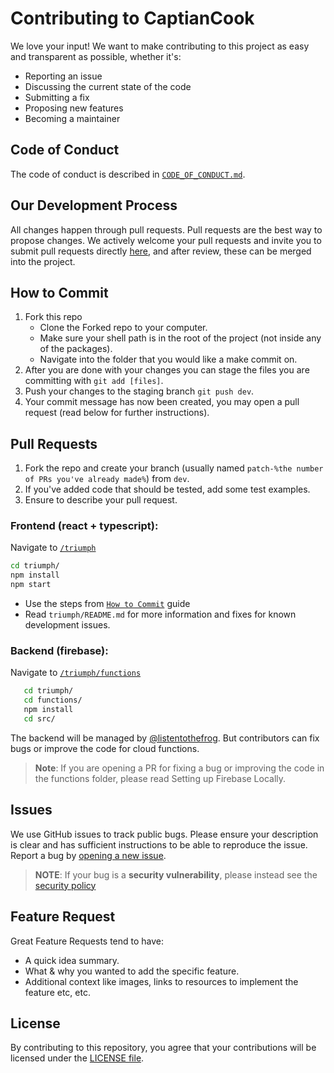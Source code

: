 # Contributing to CaptianCook

We love your input! We want to make contributing to this project as easy and transparent as possible, whether it's:

- Reporting an issue
- Discussing the current state of the code
- Submitting a fix
- Proposing new features
- Becoming a maintainer

## Code of Conduct

The code of conduct is described in [`CODE_OF_CONDUCT.md`](CODE_OF_CONDUCT.md).

## Our Development Process

All changes happen through pull requests. Pull requests are the best way to propose changes. We actively welcome your pull requests and invite you to submit pull requests directly [here](https://github.com/listentothefrog/captaincook/pulls), and after review, these can be merged into the project.

## How to Commit

1. Fork this repo
   - Clone the Forked repo to your computer.
   - Make sure your shell path is in the root of the project (not inside any of the packages).
   - Navigate into the folder that you would like a make commit on.
2. After you are done with your changes you can stage the files you are committing with `git add [files]`.
3. Push your changes to the staging branch `git push dev`.
4. Your commit message has now been created, you may open a pull request (read below for further instructions).

## Pull Requests

1. Fork the repo and create your branch (usually named `patch-%the number of PRs you've already made%`) from `dev`.
2. If you've added code that should be tested, add some test examples.
3. Ensure to describe your pull request.

### Frontend **(react + typescript)**:

Navigate to [`/triumph`](https://github.com/listentothefrog/captaincook/tree/dev/triumph)

```bash
cd triumph/
npm install
npm start
```

- Use the steps from [`How to Commit`](https://github.com/listentothefrog/captaincook/blob/dev/CONTRIBUTING.md#how-to-commit) guide
- Read `triumph/README.md` for more information and fixes for known development issues.

### Backend **(firebase)**:

Navigate to [`/triumph/functions`](https://github.com/listentothefrog/captaincook/tree/dev/triumph/functions)

```bash
   cd triumph/
   cd functions/
   npm install
   cd src/
```

The backend will be managed by [@listentothefrog](https://github.com/listentothefrog). But contributors can fix bugs or improve the code for cloud functions.

> **Note**: If you are opening a PR for fixing a bug or improving the code in the functions folder, please read Setting up Firebase Locally.

## Issues

We use GitHub issues to track public bugs. Please ensure your description is
clear and has sufficient instructions to be able to reproduce the issue. Report a bug by <a href="https://github.com/listentothefrog/captaincook/issues">opening a new issue</a>.

> **NOTE**: If your bug is a **security vulnerability**, please instead see the [security policy](https://github.com/listentothefrog/captaincook/security/policy)

## Feature Request

Great Feature Requests tend to have:

- A quick idea summary.
- What & why you wanted to add the specific feature.
- Additional context like images, links to resources to implement the feature etc, etc.

## License

By contributing to this repository, you agree that your contributions will be licensed
under the [LICENSE file](LICENSE).
